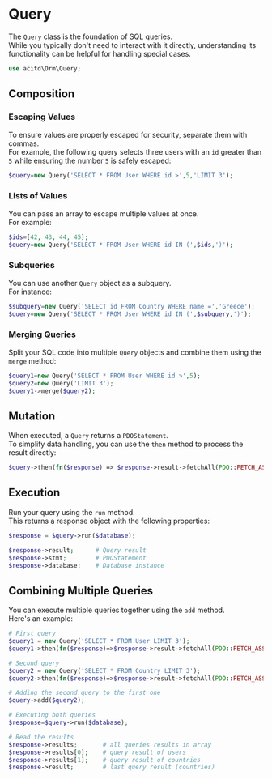 # Query
The `Query` class is the foundation of SQL queries.  
While you typically don't need to interact with it directly, understanding its functionality can be helpful for handling special cases.

```php
use acitd\Orm\Query;
```

## Composition
### Escaping Values
To ensure values are properly escaped for security, separate them with commas.  
For example, the following query selects three users with an `id` greater than `5` while ensuring the number `5` is safely escaped:

```php
$query=new Query('SELECT * FROM User WHERE id >',5,'LIMIT 3');
```

### Lists of Values
You can pass an array to escape multiple values at once.  
For example:

```php
$ids=[42, 43, 44, 45];
$query=new Query('SELECT * FROM User WHERE id IN (',$ids,')');
```

### Subqueries
You can use another `Query` object as a subquery.  
For instance:

```php
$subquery=new Query('SELECT id FROM Country WHERE name =','Greece');
$query=new Query('SELECT * FROM User WHERE id IN (',$subquery,')');
```

### Merging Queries
Split your SQL code into multiple `Query` objects and combine them using the `merge` method:

```php
$query1=new Query('SELECT * FROM User WHERE id >',5);
$query2=new Query('LIMIT 3');
$query1->merge($query2);
```

## Mutation
When executed, a `Query` returns a `PDOStatement`.  
To simplify data handling, you can use the `then` method to process the result directly:

```php
$query->then(fn($response) => $response->result->fetchAll(PDO::FETCH_ASSOC));
```

## Execution
Run your query using the `run` method.  
This returns a response object with the following properties:

```php
$response = $query->run($database);

$response->result;      # Query result
$response->stmt;        # PDOStatement
$response->database;    # Database instance
```

## Combining Multiple Queries
You can execute multiple queries together using the `add` method.  
Here's an example:

```php
# First query
$query1 = new Query('SELECT * FROM User LIMIT 3');
$query1->then(fn($response)=>$response->result->fetchAll(PDO::FETCH_ASSOC));

# Second query
$query2 = new Query('SELECT * FROM Country LIMIT 3');
$query2->then(fn($response)=>$response->result->fetchAll(PDO::FETCH_ASSOC));

# Adding the second query to the first one
$query->add($query2);

# Executing both queries
$response=$query->run($database);

# Read the results
$response->results;       # all queries results in array
$response->results[0];    # query result of users
$response->results[1];    # query result of countries
$response->result;        # last query result (countries)
```
